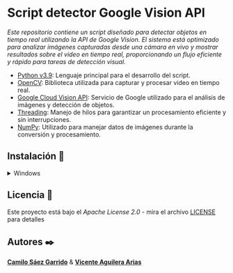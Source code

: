 # Script detector Google Vision API

_Este repositorio contiene un script diseñado para detectar objetos en tiempo real utilizando la API de Google Vision. El sistema está optimizado para analizar imágenes capturadas desde una cámara en vivo y mostrar resultados sobre el video en tiempo real, proporcionando un flujo eficiente y rápido para tareas de detección visual._

- [Python v3.9](https://www.python.org/downloads/release/python-390/): Lenguaje principal para el desarrollo del script.
- [OpenCV](https://opencv.org/): Biblioteca utilizada para capturar y procesar video en tiempo real.
- [Google Cloud Vision API](https://cloud.google.com/vision/docs?hl=es-419): Servicio de Google utilizado para el análisis de imágenes y detección de objetos.
- [Threading](https://docs.python.org/3/library/threading.html): Manejo de hilos para garantizar un procesamiento eficiente y sin interrupciones.
- [NumPy](https://numpy.org/): Utilizado para manejar datos de imágenes durante la conversión y procesamiento.

## Instalación 🔧
<details>
  <summary>Windows</summary>

1. Se clona el repositorio de GitHub
    ```bash
    git clone https://github.com/ViceAguilera/script-detector-google-vision-api.git
    ```
  
2. Se ingresa a la carpeta del proyecto
    ```bash
    cd script-detector-google-vision-api
    ```
  
3. Se crea un entorno virtual
    ```bash
    python -m venv venv
    ```
    
4. Se activa el entorno virtual
    ```bash
    ./venv/Scripts/activate
    ```
   
5. Se instala los requerimientos del proyecto
    ```bash
    pip install -r requirements.txt
    ```

8. Para el uso de la API de Google Vision se debe tener una cuenta de Google Cloud y se debe habilitar la API de Vision. [Guía](https://cloud.google.com/vision/docs/quickstart-client-libraries?hl)

9. Debes agregar a la Carpeta `credentials` el archivo `credentials.json` que se descarga al habilitar la API de Google Vision.

10. En la linea 9 del archivo `main.py` se debe agregar la ruta completa del archivo `credentials.json`.

11. Con la API configurada, se puede ejecutar el script.
    ```bash
    python main.py
    ```
</details>

## Licencia 📄

Este proyecto está bajo el _Apache License 2.0_ - mira el archivo [LICENSE](LICENSE) para detalles

## Autores ✒️

[**Camilo Sáez Garrido**](https://github.com/camjasaez) & [**Vicente Aguilera Arias**](https://github.com/ViceAguilera)